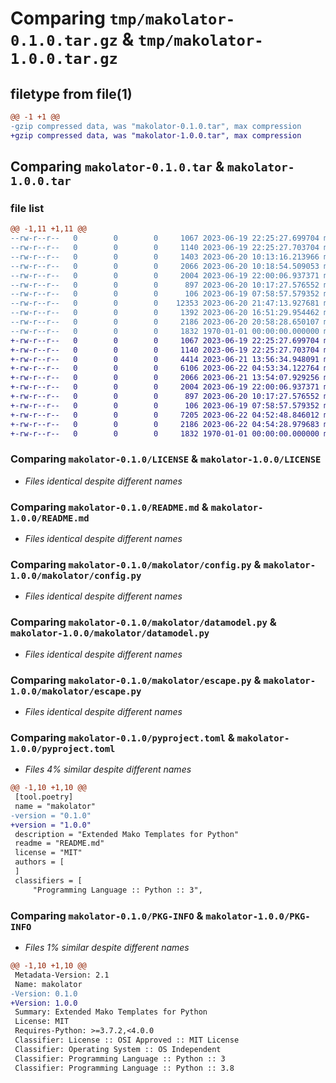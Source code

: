 # Comparing `tmp/makolator-0.1.0.tar.gz` & `tmp/makolator-1.0.0.tar.gz`

## filetype from file(1)

```diff
@@ -1 +1 @@
-gzip compressed data, was "makolator-0.1.0.tar", max compression
+gzip compressed data, was "makolator-1.0.0.tar", max compression
```

## Comparing `makolator-0.1.0.tar` & `makolator-1.0.0.tar`

### file list

```diff
@@ -1,11 +1,11 @@
--rw-r--r--   0        0        0     1067 2023-06-19 22:25:27.699704 makolator-0.1.0/LICENSE
--rw-r--r--   0        0        0     1140 2023-06-19 22:25:27.703704 makolator-0.1.0/README.md
--rw-r--r--   0        0        0     1403 2023-06-20 10:13:16.213966 makolator-0.1.0/makolator/__init__.py
--rw-r--r--   0        0        0     2066 2023-06-20 10:18:54.509053 makolator-0.1.0/makolator/config.py
--rw-r--r--   0        0        0     2004 2023-06-19 22:00:06.937371 makolator-0.1.0/makolator/datamodel.py
--rw-r--r--   0        0        0      897 2023-06-20 10:17:27.576552 makolator-0.1.0/makolator/escape.py
--rw-r--r--   0        0        0      106 2023-06-19 07:58:57.579352 makolator-0.1.0/makolator/exceptions.py
--rw-r--r--   0        0        0    12353 2023-06-20 21:47:13.927681 makolator-0.1.0/makolator/makolator.py
--rw-r--r--   0        0        0     1392 2023-06-20 16:51:29.954462 makolator-0.1.0/makolator/util.py
--rw-r--r--   0        0        0     2186 2023-06-20 20:58:28.650107 makolator-0.1.0/pyproject.toml
--rw-r--r--   0        0        0     1832 1970-01-01 00:00:00.000000 makolator-0.1.0/PKG-INFO
+-rw-r--r--   0        0        0     1067 2023-06-19 22:25:27.699704 makolator-1.0.0/LICENSE
+-rw-r--r--   0        0        0     1140 2023-06-19 22:25:27.703704 makolator-1.0.0/README.md
+-rw-r--r--   0        0        0     4414 2023-06-21 13:56:34.948091 makolator-1.0.0/makolator/__init__.py
+-rw-r--r--   0        0        0     6106 2023-06-22 04:53:34.122764 makolator-1.0.0/makolator/_inplace.py
+-rw-r--r--   0        0        0     2066 2023-06-21 13:54:07.929256 makolator-1.0.0/makolator/config.py
+-rw-r--r--   0        0        0     2004 2023-06-19 22:00:06.937371 makolator-1.0.0/makolator/datamodel.py
+-rw-r--r--   0        0        0      897 2023-06-20 10:17:27.576552 makolator-1.0.0/makolator/escape.py
+-rw-r--r--   0        0        0      106 2023-06-19 07:58:57.579352 makolator-1.0.0/makolator/exceptions.py
+-rw-r--r--   0        0        0     7205 2023-06-22 04:52:48.846012 makolator-1.0.0/makolator/makolator.py
+-rw-r--r--   0        0        0     2186 2023-06-22 04:54:28.979683 makolator-1.0.0/pyproject.toml
+-rw-r--r--   0        0        0     1832 1970-01-01 00:00:00.000000 makolator-1.0.0/PKG-INFO
```

### Comparing `makolator-0.1.0/LICENSE` & `makolator-1.0.0/LICENSE`

 * *Files identical despite different names*

### Comparing `makolator-0.1.0/README.md` & `makolator-1.0.0/README.md`

 * *Files identical despite different names*

### Comparing `makolator-0.1.0/makolator/config.py` & `makolator-1.0.0/makolator/config.py`

 * *Files identical despite different names*

### Comparing `makolator-0.1.0/makolator/datamodel.py` & `makolator-1.0.0/makolator/datamodel.py`

 * *Files identical despite different names*

### Comparing `makolator-0.1.0/makolator/escape.py` & `makolator-1.0.0/makolator/escape.py`

 * *Files identical despite different names*

### Comparing `makolator-0.1.0/pyproject.toml` & `makolator-1.0.0/pyproject.toml`

 * *Files 4% similar despite different names*

```diff
@@ -1,10 +1,10 @@
 [tool.poetry]
 name = "makolator"
-version = "0.1.0"
+version = "1.0.0"
 description = "Extended Mako Templates for Python"
 readme = "README.md"
 license = "MIT"
 authors = [
 ]
 classifiers = [
     "Programming Language :: Python :: 3",
```

### Comparing `makolator-0.1.0/PKG-INFO` & `makolator-1.0.0/PKG-INFO`

 * *Files 1% similar despite different names*

```diff
@@ -1,10 +1,10 @@
 Metadata-Version: 2.1
 Name: makolator
-Version: 0.1.0
+Version: 1.0.0
 Summary: Extended Mako Templates for Python
 License: MIT
 Requires-Python: >=3.7.2,<4.0.0
 Classifier: License :: OSI Approved :: MIT License
 Classifier: Operating System :: OS Independent
 Classifier: Programming Language :: Python :: 3
 Classifier: Programming Language :: Python :: 3.8
```

